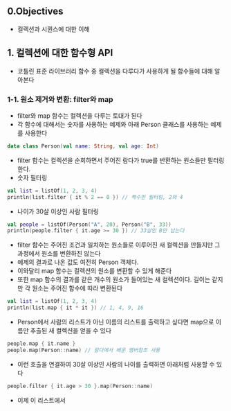 ## 0.Objectives 
- 컬렉션과 시퀀스에 대한 이해

## 1. 컬렉션에 대한 함수형 API
- 코틀린 표준 라이브러리 함수 중 컬렉션을 다루다가 사용하게 될 함수들에 대해 알아본다

### 1-1. 원소 제거와 변환: filter와 map
- filter와 map 함수는 컬렉션을 다루는 토대가 된다
- 각 함수에 대해서는 숫자를 사용하는 예제와 아래 Person 클래스를 사용하는 예제를 사용한다
```.kt
data class Person(val name: String, val age: Int)
```
- filter 함수는 컬렉션을 순회하면서 주어진 람다가 true를 반환하는 원소들만 필터링한다.
- 숫자 필터링
```.kt
val list = listOf(1, 2, 3, 4)
println(list.filter { it % 2 == 0 }) // 짝수만 필터링, 2와 4
```
- 나이가 30살 이상인 사람 필터링
```.kt
val people = listOf(Person("A", 20), Person("B", 33))
println(people.filter { it.age >= 30 }) // 33살인 B만 남는다
```
- filter 함수는 주어진 조건과 일치하는 원소들로 이루어진 새 컬렉션을 만들지만 그 과정에서 원소를 변환하진 않는다
- 예제의 결과로 나온 값도 여전히  Person 객체다.
- 이와달리 map 함수는 컬렉션의 원소를 변환할 수 있게 해준다
- 또한 map 함수의 결과를 같은 개수의 원소가 들어있는 새 컬렉션이다. 길이는 같지만 각 원소는 주어진 함수에 따라 변환된다
```.kt
val list = listOf(1, 2, 3, 4)
println(list.map { it * it }) // 1, 4, 9, 16
```
- Person에서 사람의 리스트가 아닌 이름의 리스트를 출력하고 싶다면 map으로 이름만 추출된 새 컬렉션을 얻을 수 있다
```.kt
people.map { it.name }
people.map(Person::name) // 람다에서 배운 멤버참조 사용
```
- 이런 호출을 연결하여 30살 이상인 사람의 나이를 출력하면 아래처럼 사용할 수 있다
```.kt
people.filter { it.age > 30 }.map(Person::name)
```
- 이제 이 리스트에서
